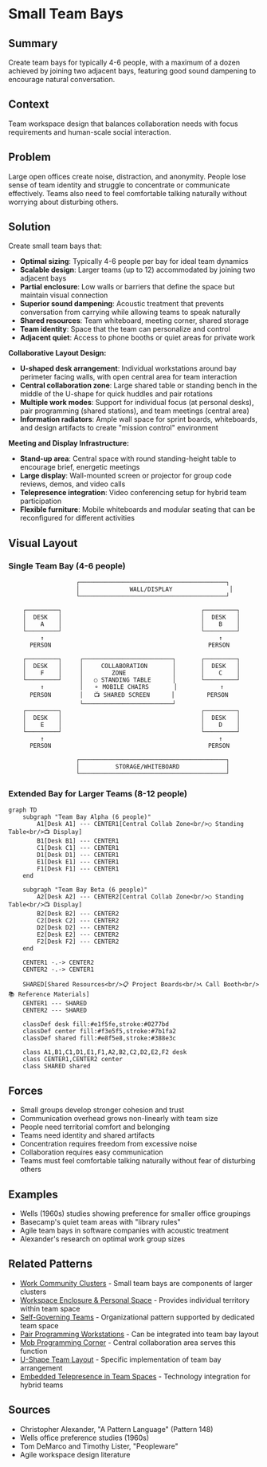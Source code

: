 # Small Team Bays

## Summary
Create team bays for typically 4-6 people, with a maximum of a dozen achieved by joining two adjacent bays, featuring good sound dampening to encourage natural conversation.

## Context
Team workspace design that balances collaboration needs with focus requirements and human-scale social interaction.

## Problem
Large open offices create noise, distraction, and anonymity. People lose sense of team identity and struggle to concentrate or communicate effectively. Teams also need to feel comfortable talking naturally without worrying about disturbing others.

## Solution
Create small team bays that:
- **Optimal sizing**: Typically 4-6 people per bay for ideal team dynamics
- **Scalable design**: Larger teams (up to 12) accommodated by joining two adjacent bays
- **Partial enclosure**: Low walls or barriers that define the space but maintain visual connection
- **Superior sound dampening**: Acoustic treatment that prevents conversation from carrying while allowing teams to speak naturally
- **Shared resources**: Team whiteboard, meeting corner, shared storage
- **Team identity**: Space that the team can personalize and control
- **Adjacent quiet**: Access to phone booths or quiet areas for private work

**Collaborative Layout Design:**
- **U-shaped desk arrangement**: Individual workstations around bay perimeter facing walls, with open central area for team interaction
- **Central collaboration zone**: Large shared table or standing bench in the middle of the U-shape for quick huddles and pair rotations
- **Multiple work modes**: Support for individual focus (at personal desks), pair programming (shared stations), and team meetings (central area)
- **Information radiators**: Ample wall space for sprint boards, whiteboards, and design artifacts to create "mission control" environment

**Meeting and Display Infrastructure:**
- **Stand-up area**: Central space with round standing-height table to encourage brief, energetic meetings
- **Large display**: Wall-mounted screen or projector for group code reviews, demos, and video calls
- **Telepresence integration**: Video conferencing setup for hybrid team participation
- **Flexible furniture**: Mobile whiteboards and modular seating that can be reconfigured for different activities

## Visual Layout

### Single Team Bay (4-6 people)
```
                   ┌─────────────────────────────────────────┐
                   │              WALL/DISPLAY                │
                   └─────────────────────────────────────────┘
                   
    ┌─────────┐                                       ┌─────────┐
    │  DESK   │                                       │  DESK   │
    │    A    │                                       │    B    │
    └─────────┘                                       └─────────┘
         ↑                                                 ↑
      PERSON                                            PERSON
      
    ┌─────────┐     ┌─────────────────────────┐       ┌─────────┐
    │  DESK   │     │     COLLABORATION       │       │  DESK   │
    │    F    │     │        ZONE             │       │    C    │
    └─────────┘     │   ○ STANDING TABLE      │       └─────────┘
         ↑          │   ⚬ MOBILE CHAIRS       │            ↑
      PERSON        │   📺 SHARED SCREEN      │         PERSON
                    └─────────────────────────┘
    ┌─────────┐                                       ┌─────────┐
    │  DESK   │                                       │  DESK   │
    │    E    │                                       │    D    │
    └─────────┘                                       └─────────┘
         ↑                                                 ↑
      PERSON                                            PERSON
                   
                   ┌─────────────────────────────────────────┐
                   │          STORAGE/WHITEBOARD             │
                   └─────────────────────────────────────────┘
```

### Extended Bay for Larger Teams (8-12 people)
```mermaid
graph TD
    subgraph "Team Bay Alpha (6 people)"
        A1[Desk A1] --- CENTER1[Central Collab Zone<br/>○ Standing Table<br/>📺 Display]
        B1[Desk B1] --- CENTER1
        C1[Desk C1] --- CENTER1
        D1[Desk D1] --- CENTER1
        E1[Desk E1] --- CENTER1
        F1[Desk F1] --- CENTER1
    end
    
    subgraph "Team Bay Beta (6 people)"
        A2[Desk A2] --- CENTER2[Central Collab Zone<br/>○ Standing Table<br/>📺 Display]
        B2[Desk B2] --- CENTER2
        C2[Desk C2] --- CENTER2
        D2[Desk D2] --- CENTER2
        E2[Desk E2] --- CENTER2
        F2[Desk F2] --- CENTER2
    end
    
    CENTER1 -.-> CENTER2
    CENTER2 -.-> CENTER1
    
    SHARED[Shared Resources<br/>📋 Project Boards<br/>📞 Call Booth<br/>📚 Reference Materials]
    CENTER1 --- SHARED
    CENTER2 --- SHARED
    
    classDef desk fill:#e1f5fe,stroke:#0277bd
    classDef center fill:#f3e5f5,stroke:#7b1fa2
    classDef shared fill:#e8f5e8,stroke:#388e3c
    
    class A1,B1,C1,D1,E1,F1,A2,B2,C2,D2,E2,F2 desk
    class CENTER1,CENTER2 center
    class SHARED shared
```

## Forces
- Small groups develop stronger cohesion and trust
- Communication overhead grows non-linearly with team size
- People need territorial comfort and belonging
- Teams need identity and shared artifacts
- Concentration requires freedom from excessive noise
- Collaboration requires easy communication
- Teams must feel comfortable talking naturally without fear of disturbing others

## Examples
- Wells (1960s) studies showing preference for smaller office groupings
- Basecamp's quiet team areas with "library rules"
- Agile team bays in software companies with acoustic treatment
- Alexander's research on optimal work group sizes

## Related Patterns
- [Work Community Clusters](work-community-clusters.md) - Small team bays are components of larger clusters
- [Workspace Enclosure & Personal Space](workspace-enclosure-personal-space.md) - Provides individual territory within team space
- [Self-Governing Teams](../organizational/self-governing-teams.md) - Organizational pattern supported by dedicated team space
- [Pair Programming Workstations](pair-programming-workstations.md) - Can be integrated into team bay layout
- [Mob Programming Corner](mob-programming-corner.md) - Central collaboration area serves this function
- [U-Shape Team Layout](../cross-disciplinary/u-shape-team-layout.md) - Specific implementation of team bay arrangement
- [Embedded Telepresence in Team Spaces](../organizational/embedded-telepresence-team-spaces.md) - Technology integration for hybrid teams

## Sources
- Christopher Alexander, "A Pattern Language" (Pattern 148)
- Wells office preference studies (1960s)
- Tom DeMarco and Timothy Lister, "Peopleware"
- Agile workspace design literature
